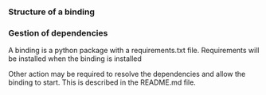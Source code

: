 ### Structure of a binding

### Gestion of dependencies
A binding is a python package with a requirements.txt file.
Requirements will be installed when the binding is installed

Other action may be required to resolve the dependencies and allow the binding to start. This is described in the README.md file.
